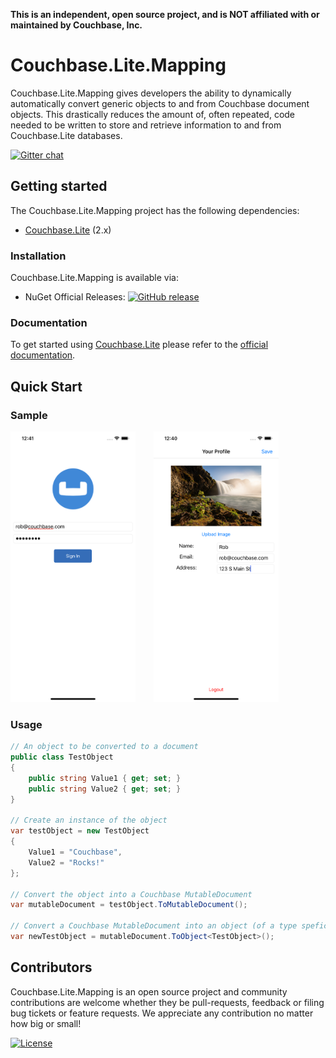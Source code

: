 **This is an independent, open source project, and is NOT affiliated with or maintained by Couchbase, Inc.**

# Couchbase.Lite.Mapping

Couchbase.Lite.Mapping gives developers the ability to dynamically automatically convert generic objects to and from Couchbase document objects. This drastically reduces the amount of, often repeated, code needed to be written to store and retrieve information to and from Couchbase.Lite databases.

[![Gitter chat](https://badges.gitter.im/gitterHQ/gitter.png)](https://gitter.im/couchbaselabs/Couchbase.Lite.Mapping)

## Getting started ##
The Couchbase.Lite.Mapping project has the following dependencies:

- [Couchbase.Lite](https://github.com/couchbase/couchbase-lite-net) (2.x)

### Installation

Couchbase.Lite.Mapping is available via:

* NuGet Official Releases: [![GitHub release](https://img.shields.io/nuget/v/Couchbase.Lite.Mapping.svg?style=plastic)]()

### Documentation

To get started using [Couchbase.Lite](https://github.com/couchbase/couchbase-lite-net) please refer to the [official documentation](https://developer.couchbase.com/documentation/mobile/2.0/guides/couchbase-lite/index.html).


## Quick Start

### Sample

<p>
  <img src="images/login.png" width="200" title="hover text" style="margin-right: 25px;">
  <img src="images/profile.png" width="200" alt="accessibility text">
</p>

### Usage
```csharp
// An object to be converted to a document
public class TestObject
{
    public string Value1 { get; set; }
    public string Value2 { get; set; }
}

// Create an instance of the object
var testObject = new TestObject
{
    Value1 = "Couchbase",
    Value2 = "Rocks!"
};

// Convert the object into a Couchbase MutableDocument
var mutableDocument = testObject.ToMutableDocument();

// Convert a Couchbase MutableDocument into an object (of a type speficied via generic)
var newTestObject = mutableDocument.ToObject<TestObject>();
```

## Contributors ##
Couchbase.Lite.Mapping is an open source project and community contributions are welcome whether they be pull-requests, feedback or filing bug tickets or feature requests. We appreciate any contribution no matter how big or small!

[![License](https://img.shields.io/badge/License-Apache%202.0-blue.svg?style=plastic)](https://opensource.org/licenses/Apache-2.0)
